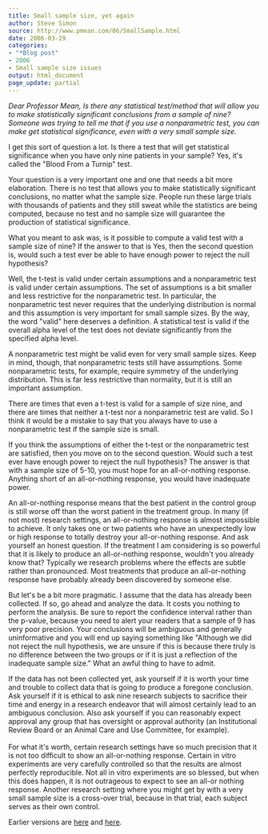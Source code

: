 ```yaml
---
title: Small sample size, yet again
author: Steve Simon
source: http://www.pmean.com/06/SmallSample.html
date: 2006-03-29
categories:
- "*Blog post"
- 2006
- Small sample size issues
output: html_document
page_update: partial
---
```


*Dear Professor Mean, Is there any statistical test/method that will
allow you to make statistically significant conclusions from a sample of
nine? Someone was trying to tell me that if you use a nonparametric
test, you can make get statistical significance, even with a very small
sample size.*

I get this sort of question a lot. Is there a test that will get
statistical significance when you have only nine patients in your
sample? Yes, it's called the "Blood From a Turnip" test.

Your question is a very important one and one that needs a bit more
elaboration. There is no test that allows you to make statistically
significant conclusions, no matter what the sample size. People run
these large trials with thousands of patients and they still sweat while
the statistics are being computed, because no test and no sample size
will guarantee the production of statistical significance.

What you meant to ask was, is it possible to compute a valid test with a
sample size of nine? If the answer to that is Yes, then the second
question is, would such a test ever be able to have enough power to
reject the null hypothesis?

Well, the t-test is valid under certain assumptions and a nonparametric
test is valid under certain assumptions. The set of assumptions is a bit
smaller and less restrictive for the nonparametric test. In particular,
the nonparametric test never requires that the underlying distribution
is normal and this assumption is very important for small sample sizes.
By the way, the word "valid" here deserves a definition. A statistical
test is valid if the overall alpha level of the test does not deviate
significantly from the specified alpha level.

A nonparametric test might be valid even for very small sample sizes.
Keep in mind, though, that nonparametric tests still have assumptions.
Some nonparametric tests, for example, require symmetry of the
underlying distribution. This is far less restrictive than normality,
but it is still an important assumption.

There are times that even a t-test is valid for a sample of size nine,
and there are times that neither a t-test nor a nonparametric test are
valid. So I think it would be a mistake to say that you always have to
use a nonparametric test if the sample size is small.

If you think the assumptions of either the t-test or the nonparametric
test are satisfied, then you move on to the second question. Would such
a test ever have enough power to reject the null hypothesis? The answer
is that with a sample size of 5-10, you must hope for an all-or-nothing
response. Anything short of an all-or-nothing response, you would have
inadequate power.

An all-or-nothing response means that the best patient in the control
group is still worse off than the worst patient in the treatment group.
In many (if not most) research settings, an all-or-nothing response is
almost impossible to achieve. It only takes one or two patients who have
an unexpectedly low or high response to totally destroy your
all-or-nothing response. And ask yourself an honest question. If the
treatment I am considering is so powerful that it is likely to produce
an all-or-nothing response, wouldn't you already know that? Typically
we research problems where the effects are subtle rather than
pronounced. Most treatments that produce an all-or-nothing response have
probably already been discovered by someone else.

But let's be a bit more pragmatic. I assume that the data has already
been collected. If so, go ahead and analyze the data. It costs you
nothing to perform the analysis. Be sure to report the confidence
interval rather than the p-value, because you need to alert your readers
that a sample of 9 has very poor precision. Your conclusions will be
ambiguous and generally uninformative and you will end up saying
something like "Although we did not reject the null hypothesis, we are
unsure if this is because there truly is no difference between the two
groups or if it is just a reflection of the inadequate sample size."
What an awful thing to have to admit.

If the data has not been collected yet, ask yourself if it is worth your
time and trouble to collect data that is going to produce a foregone
conclusion. Ask yourself if it is ethical to ask nine research subjects
to sacrifice their time and energy in a research endeavor that will
almost certainly lead to an ambiguous conclusion. Also ask yourself if
you can reasonably expect approval any group that has oversight or
approval authority (an Institutional Review Board or an Animal Care and
Use Committee, for example).\
\
For what it's worth, certain research settings have so much precision
that it is not too difficult to show an all-or-nothing response. Certain
in vitro experiments are very carefully controlled so that the results
are almost perfectly reproducible. Not all in vitro experiments are so
blessed, but when this does happen, it is not outrageous to expect to
see an all-or nothing response. Another research setting where you might
get by with a very small sample size is a cross-over trial, because in
that trial, each subject serves as their own control.

Earlier versions are [here][sim1] and [here][sim2].

[sim1]: http://www.pmean.com/06/SmallSample.html
[sim2]: http://new.pmean.com/SmallSample/

